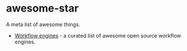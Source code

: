 # awesome-star
A meta list of awesome things.

- [Workflow engines](/meirwah/awesome-workflow-engines) - a curated list of awesome open source workflow engines.
